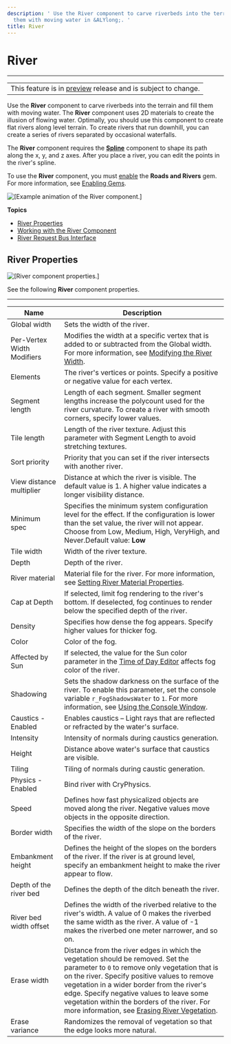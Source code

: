 ```yaml
---
description: ' Use the River component to carve riverbeds into the terrain and fill
  them with moving water in &ALYlong;. '
title: River
---
```

# River<a name="component-river"></a>


****  

|  | 
| --- |
| This feature is in [preview](https://docs.aws.amazon.com/lumberyard/latest/userguide/ly-glos-chap.html#preview) release and is subject to change\.  | 

Use the **River** component to carve riverbeds into the terrain and fill them with moving water\. The **River** component uses 2D materials to create the illusion of flowing water\. Optimally, you should use this component to create flat rivers along level terrain\. To create rivers that run downhill, you can create a series of rivers separated by occasional waterfalls\.

The **River** component requires the **[Spline](/docs/userguide/components/spline.md)** component to shape its path along the x, y, and z axes\. After you place a river, you can edit the points in the river's spline\.

To use the **River** component, you must [enable](/docs/userguide/gems/using-project-configurator.md) the **Roads and Rivers** gem\. For more information, see [Enabling Gems](/docs/userguide/gems/using-project-configurator.md)\.

![\[Example animation of the River component.\]](/images/userguide/shared-component-river.gif)

**Topics**
+ [River Properties](#component-river-properties)
+ [Working with the River Component](/docs/userguide/working-with-the-river-component.md)
+ [River Request Bus Interface](/docs/userguide/components/river-riverrequestbus-interface-ebus.md)

## River Properties<a name="component-river-properties"></a>

![\[River component properties.\]](/images/userguide/component/component-river-properties.png)

See the following **River** component properties\.


****  

| Name | Description | 
| --- | --- | 
| Global width | Sets the width of the river\. | 
| Per\-Vertex Width Modifiers | Modifies the width at a specific vertex that is added to or subtracted from the Global width\. For more information, see [Modifying the River Width](/docs/userguide/working-with-the-river-component.md#modifying-river-width)\. | 
| Elements | The river's vertices or points\. Specify a positive or negative value for each vertex\. | 
| Segment length | Length of each segment\. Smaller segment lengths increase the polycount used for the river curvature\. To create a river with smooth corners, specify lower values\. | 
| Tile length | Length of the river texture\. Adjust this parameter with Segment Length to avoid stretching textures\. | 
| Sort priority | Priority that you can set if the river intersects with another river\. | 
| View distance multiplier | Distance at which the river is visible\. The default value is 1\. A higher value indicates a longer visibility distance\. | 
| Minimum spec | Specifies the minimum system configuration level for the effect\. If the configuration is lower than the set value, the river will not appear\. Choose from Low, Medium, High, VeryHigh, and Never\.Default value: **Low** | 
| Tile width | Width of the river texture\. | 
| Depth | Depth of the river\. | 
| River material | Material file for the river\. For more information, see [Setting River Material Properties](/docs/userguide/working-with-the-river-component.md#setting-river-material-properties)\. | 
| Cap at Depth | If selected, limit fog rendering to the river's bottom\. If deselected, fog continues to render below the specified depth of the river\. | 
| Density | Specifies how dense the fog appears\. Specify higher values for thicker fog\. | 
| Color | Color of the fog\. | 
| Affected by Sun | If selected, the value for the Sun color parameter in the [Time of Day Editor](/docs/userguide/sky/day-sun-params.md) affects fog color of the river\. | 
| Shadowing | Sets the shadow darkness on the surface of the river\. To enable this parameter, set the console variable `r_FogShadowsWater` to `1`\. For more information, see [Using the Console Window](/docs/userguide/console-intro.md)\. | 
| Caustics \- Enabled | Enables caustics – Light rays that are reflected or refracted by the water's surface\. | 
| Intensity | Intensity of normals during caustics generation\. | 
| Height | Distance above water's surface that caustics are visible\. | 
| Tiling | Tiling of normals during caustic generation\. | 
| Physics \- Enabled | Bind river with CryPhysics\. | 
| Speed | Defines how fast physicalized objects are moved along the river\. Negative values move objects in the opposite direction\. | 
| Border width | Specifies the width of the slope on the borders of the river\. | 
| Embankment height | Defines the height of the slopes on the borders of the river\. If the river is at ground level, specify an embankment height to make the river appear to flow\. | 
| Depth of the river bed | Defines the depth of the ditch beneath the river\. | 
| River bed width offset | Defines the width of the riverbed relative to the river's width\. A value of 0 makes the riverbed the same width as the river\. A value of \-1 makes the riverbed one meter narrower, and so on\. | 
| Erase width |  Distance from the river edges in which the vegetation should be removed\. Set the parameter to `0` to remove only vegetation that is on the river\. Specify positive values to remove vegetation in a wider border from the river's edge\. Specify negative values to leave some vegetation within the borders of the river\.  For more information, see [Erasing River Vegetation](/docs/userguide/working-with-the-river-component.md#erasing-river-vegetation)\.  | 
| Erase variance | Randomizes the removal of vegetation so that the edge looks more natural\. | 